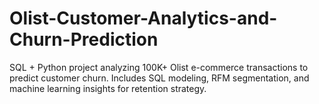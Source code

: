 # Olist-Customer-Analytics-and-Churn-Prediction
SQL + Python project analyzing 100K+ Olist e-commerce transactions to predict customer churn. Includes SQL modeling, RFM segmentation, and machine learning insights for retention strategy.
